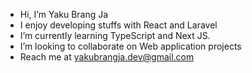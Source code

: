 - Hi, I’m Yaku Brang Ja
- I enjoy developing stuffs with React and Laravel
- I’m currently learning TypeScript and Next JS.
- I’m looking to collaborate on Web application projects
- Reach me at yakubrangja.dev@gmail.com

<!---
YakuBrangJa/YakuBrangJa is a ✨ special ✨ repository because its `README.md` (this file) appears on your GitHub profile.
You can click the Preview link to take a look at your changes.
--->
